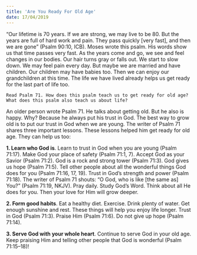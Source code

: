 ```yaml
---
title: 'Are You Ready For Old Age'
date: 17/04/2019
---
```


“Our lifetime is 70 years. If we are strong, we may live to be 80. But the years are full of hard work and pain. They pass quickly [very fast], and then we are gone” (Psalm 90:10, ICB). Moses wrote this psalm. His words show us that time passes very fast. As the years come and go, we see and feel changes in our bodies. Our hair turns gray or falls out. We start to slow down. We may feel pain every day. But maybe we are married and have children. Our children may have babies too. Then we can enjoy our grandchildren at this time. The life we have lived already helps us get ready for the last part of life too. 

`Read Psalm 71. How does this psalm teach us to get ready for old age? What does this psalm also teach us about life?`

An older person wrote Psalm 71. He talks about getting old. But he also is happy. Why? Because he always put his trust in God. The best way to grow old is to put our trust in God when we are young. The writer of Psalm 71 shares three important lessons. These lessons helped him get ready for old age. They can help us too: 

**1. Learn who God is**. Learn to trust in God when you are young (Psalm 71:17). Make God your place of safety (Psalm 71:1, 7). Accept God as your Savior (Psalm 71:2). God is a rock and strong tower (Psalm 71:3). God gives us hope (Psalm 71:5). Tell other people about all the wonderful things God does for you (Psalm 71:16, 17, 19). Trust in God’s strength and power (Psalm 71:18). The writer of Psalm 71 shouts: “O God, who is like [the same as] You?” (Psalm 71:19, NKJV). Pray daily. Study God’s Word. Think about all He does for you. Then your love for Him will grow deeper.

**2. Form good habits**. Eat a healthy diet. Exercise. Drink plenty of water. Get enough sunshine and rest. These things will help you enjoy life longer. Trust in God (Psalm 71:3). Praise Him (Psalm 71:6). Do not give up hope (Psalm 71:14).

**3. Serve God with your whole heart**. Continue to serve God in your old age. Keep praising Him and telling other people that God is wonderful (Psalm 71:15–18)!